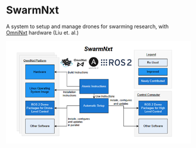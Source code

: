 # SwarmNxt

A system to setup and manage drones for swarming research, with [OmniNxt](https://github.com/HKUST-Aerial-Robotics/OmniNxt) hardware (Liu et. al.)

![](docs/images/overall.png)

